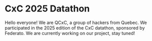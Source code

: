 # CxC 2025 Datathon

Hello everyone! We are QCxC, a group of hackers from Quebec. We participated in the 2025 edition of the CxC datathon, sponsored by Federato. We are currently working on our project, stay tuned!

